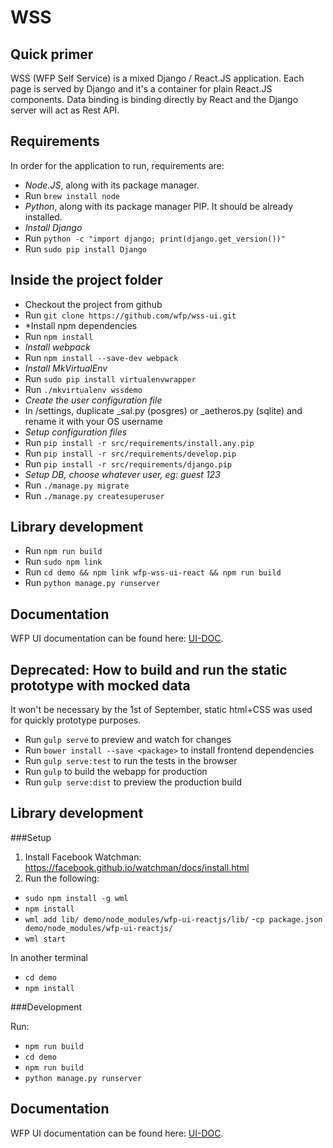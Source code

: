 # WSS

## Quick primer
WSS (WFP Self Service) is a mixed Django / React.JS application.
Each page is served by Django and it's a container for plain React.JS components.
Data binding is binding directly by React and the Django server will act as Rest API.

## Requirements
In order for the application to run, requirements are:
- *Node.JS*, along with its package manager.
- Run `brew install node`
- *Python*, along with its package manager PIP. It should be already installed.
- *Install Django*
- Run `python -c "import django; print(django.get_version())"`
- Run `sudo pip install Django`

## Inside the project folder
- Checkout the project from github
- Run `git clone https://github.com/wfp/wss-ui.git`
- *Install npm dependencies
- Run `npm install`
- *Install webpack*
- Run `npm install --save-dev webpack`
- *Install MkVirtualEnv*
- Run `sudo pip install virtualenvwrapper`
- Run `./mkvirtualenv wssdemo`
- *Create the user configuration file*
- In /settings, duplicate _sal.py (posgres) or _aetheros.py (sqlite) and rename it with your OS username
- *Setup configuration files*
- Run `pip install -r src/requirements/install.any.pip`
- Run `pip install -r src/requirements/develop.pip`
- Run `pip install -r src/requirements/django.pip`
- *Setup DB, choose whatever user, eg: guest 123*
- Run `./manage.py migrate`
- Run `./manage.py createsuperuser`

## Library development
- Run `npm run build`
- Run `sudo npm link`
- Run `cd demo && npm link wfp-wss-ui-react && npm run build`
- Run `python manage.py runserver`

## Documentation
WFP UI documentation can be found here: [UI-DOC](http://cdn.wfp.org/guides/ui/v0.14.0).

## Deprecated: How to build and run the static prototype with mocked data
It won't be necessary by the 1st of September, static html+CSS was used for quickly prototype purposes.

- Run `gulp serve` to preview and watch for changes
- Run `bower install --save <package>` to install frontend dependencies
- Run `gulp serve:test` to run the tests in the browser
- Run `gulp` to build the webapp for production
- Run `gulp serve:dist` to preview the production build






## Library development

###Setup
 
1. Install Facebook Watchman: https://facebook.github.io/watchman/docs/install.html
2. Run the following:
  - `sudo npm install -g wml`
  - `npm install`
  - `wml add lib/ demo/node_modules/wfp-ui-reactjs/lib/`
  -`cp package.json demo/node_modules/wfp-ui-reactjs/`
  - `wml start`
  
  
  In another terminal 
  - `cd demo`
  - `npm install`
 
###Development

 Run:  
- `npm run build`
- `cd demo`
- `npm run build`
- `python manage.py runserver`



## Documentation
WFP UI documentation can be found here: [UI-DOC](http://cdn.wfp.org/guides/ui/v0.14.0).


